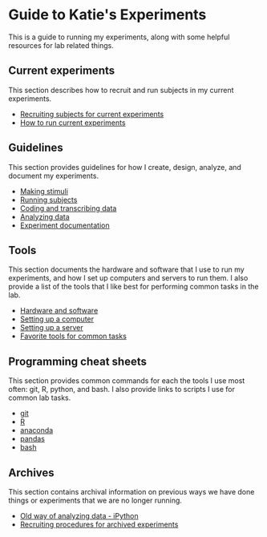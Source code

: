 # Guide to Katie's Experiments

This is a guide to running my experiments, along with some helpful resources for lab related things.

## Current experiments

This section describes how to recruit and run subjects in my current experiments.

* [Recruiting subjects for current experiments](current/recruitment.md)
* [How to run current experiments](current/how-to-run.md)

## Guidelines

This section provides guidelines for how I create, design, analyze, and document my experiments.

* [Making stimuli](guidelines/making-stimuli.md)
* [Running subjects](guidelines/running-subjects.md)
* [Coding and transcribing data](guidelines/coding-and-transcribing.md)
* [Analyzing data](guidelines/analyzing-data.md)
* [Experiment documentation](guidelines/documentation.md)

## Tools

This section documents the hardware and software that I use to run my experiments, and how I set up computers and servers to run them. I also provide a list of the tools that I like best for performing common tasks in the lab.

* [Hardware and software](tools/hardware-and-software.md)
* [Setting up a computer](tools/computer-setup.md)
* [Setting up a server](tools/server-setup.md)
* [Favorite tools for common tasks](tools/favorites.md)

## Programming cheat sheets

This section provides common commands for each the tools I use most often: git, R, python, and bash. I also provide links to scripts I use for common lab tasks.

* [git](cheat-sheets/git.md)
* [R](cheat-sheets/R.md)
* [anaconda](cheat-sheets/anaconda.md)
* [pandas](cheat-sheets/pandas.md)
* [bash](cheat-sheets/bash.md)

## Archives

This section contains archival information on previous ways we have done things or experiments that we are no longer running.

* [Old way of analyzing data - iPython](archives/analyzing-data-archive-2012-2016.md)
* [Recruiting procedures for archived experiments](archives/recruitment-archive.md)

